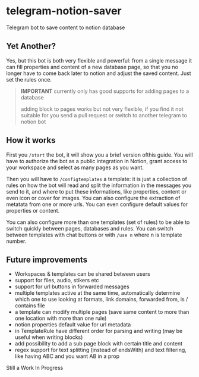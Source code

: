 # telegram-notion-saver
Telegram bot to save content to notion database

## Yet Another?

Yes, but this bot is both very flexible and powerful: from a single message it can fill
properties and content of a new database page, so that you no longer have to come back 
later to notion and adjust the saved content. Just set the rules once.

> **IMPORTANT**
> currently only has good supports for adding pages to a database
> 
> adding block to pages works but not very flexible, if you find it not suitable for you send a pull request or switch to another telegram to notion bot

## How it works

First you ```/start``` the bot, it will show you a brief version ofthis guide. 
You will have to authorize the bot as a public integration in Notion, grant access to your workspace and select as many pages as you want.

Then you will have to ```/configtemplates``` a template: it is just a collection of rules on how the bot will read and split the information in the messages you send to it,
and where to put these informations, like properties, content or even icon or cover for images. You can also configure the extraction of metatata from one or more urls.
You can even configure default values for properties or content.

You can also configure more than one templates (set of rules) to be able to switch quickly between pages, databases and rules.
You can switch between templates with chat buttons or with ```/use n``` where n is template number.

## Future improvements

- Workspaces & templates can be shared between users
- support for files, audio, stikers etc
- support for url buttons in forwarded messages
- multiple templates active at the same time, automatically determine which one to use looking at formats, link domains, forwarded from, is / contains file
- a template can modify multiple pages (save same content to more than one location with more than one rule)
- notion properties default value for url metadata
- in TemplateRule have different order for parsing and writing (may be useful when writing blocks)
- add possibility to add a sub page block with certain title and content
- regex support for text splitting (instead of endsWith) and text filtering, like having ABC and you want AB in a prop

Still a Work In Progress
